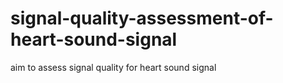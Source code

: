 # signal-quality-assessment-of-heart-sound-signal
aim to assess signal quality for heart sound signal

